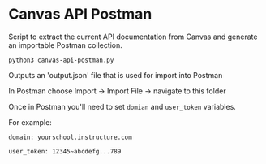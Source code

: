 # Canvas API Postman

Script to extract the current API documentation from Canvas and generate an importable Postman collection.

`python3 canvas-api-postman.py`

Outputs an 'output.json' file that is used for import into Postman

In Postman choose Import -> Import File -> navigate to this folder

Once in Postman you'll need to set ```domian``` and ```user_token``` variables.

For example:

```domain: yourschool.instructure.com```

```user_token: 12345~abcdefg...789```
